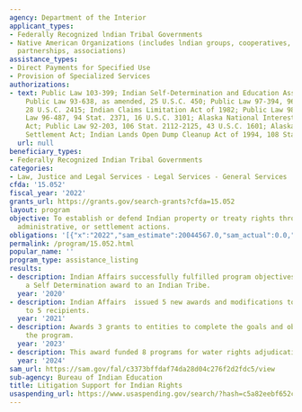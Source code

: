 ```yaml
---
agency: Department of the Interior
applicant_types:
- Federally Recognized lndian Tribal Governments
- Native American Organizations (includes lndian groups, cooperatives, corporations,
  partnerships, associations)
assistance_types:
- Direct Payments for Specified Use
- Provision of Specialized Services
authorizations:
- text: Public Law 103-399; Indian Self-Determination and Education Assistance Act,
    Public Law 93-638, as amended, 25 U.S.C. 450; Public Law 97-394, 96 Stat. 1976,
    28 U.S.C. 2415; Indian Claims Limitation Act of 1982; Public Law 98-250; Public
    Law 96-487, 94 Stat. 2371, 16 U.S.C. 3101; Alaska National Interest Lands Conservation
    Act; Public Law 92-203, 106 Stat. 2112-2125, 43 U.S.C. 1601; Alaska Native Claims
    Settlement Act; Indian Lands Open Dump Cleanup Act of 1994, 108 Stat. 4164.
  url: null
beneficiary_types:
- Federally Recognized Indian Tribal Governments
categories:
- Law, Justice and Legal Services - Legal Services - General Services
cfda: '15.052'
fiscal_year: '2022'
grants_url: https://grants.gov/search-grants?cfda=15.052
layout: program
objective: To establish or defend Indian property or treaty rights through judicial,
  administrative, or settlement actions.
obligations: '[{"x":"2022","sam_estimate":20044567.0,"sam_actual":0.0,"usa_spending_actual":250000.0},{"x":"2023","sam_estimate":0.0,"sam_actual":1093169.0,"usa_spending_actual":1093169.0},{"x":"2024","sam_estimate":0.0,"sam_actual":0.0,"usa_spending_actual":382847.33}]'
permalink: /program/15.052.html
popular_name: ''
program_type: assistance_listing
results:
- description: Indian Affairs successfully fulfilled program objectives by issuing
    a Self Determination award to an Indian Tribe.
  year: '2020'
- description: Indian Affairs  issued 5 new awards and modifications to existing awards
    to 5 recipients.
  year: '2021'
- description: Awards 3 grants to entities to complete the goals and objectives of
    the program.
  year: '2023'
- description: This award funded 8 programs for water rights adjudications and litigations
  year: '2024'
sam_url: https://sam.gov/fal/c3373bffdaf74da28d04c276f2d2fdc5/view
sub-agency: Bureau of Indian Education
title: Litigation Support for Indian Rights
usaspending_url: https://www.usaspending.gov/search/?hash=c5a82eebf652c6bdbd7caf0904e941fc
---
```

